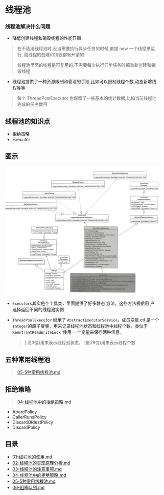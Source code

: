 # 线程池

### 线程池解决什么问题

- 降低创建线程和销毁线程的性能开销

> 在不适用线程池时,没当需要执行异步任务的时候,直接 new 一个线程来运行, 而线程的创建和销毁都有开销的
>
> 线程池里面的线程是可复用的,不需要每次执行异步任务时都重新创建和销毁线程

- 线程池提供了一种资源限制和管理的手段,比如可以限制线程个数,动态新增线程等等

> 每个 ThreadPoolExecutor 也保留了一些基本的统计数据,比如当前线程池完成的任务数目

## 线程池的知识点

- 拒绝策略
- Executor

## 图示

![image-20200712115749599](../../../assets/image-20200712115749599.png)

- `Executors`其实是个工具类，里面提供了好多静态 方法，这些方法根据用 户 选择返回不同的线程池实例 

- `ThreadPoolExecutor` 继承了 `AbstractExecutorService`，成员变量 ctl 是一个` Integer`的原子变量，用来记录线程池状态和线程池中线程个数，类似于 `ReentrantReadWriteLock `使用 一个变量来保存两种信息。

  > ( 高3位)用来表示线程池状态， (低29位)用来表示线程个数



## 五种常用线程池

>  [05-5种常用线程池.md](05-5种常用线程池.md) 

## 拒绝策略

>  [04-线程池中的拒绝策略.md](04-线程池中的拒绝策略.md) 

- AbordPolicy
- CallerRunsPolicy
- DiscardOldestPolicy
- DiscardPolicy



## 目录

- [01-线程池的使用.md](01-线程池的使用.md) 
-  [02-线程池的实现原理分析.md](02-线程池的实现原理分析.md) 
-  [03-线程池的注意事项.md](03-线程池的注意事项.md) 
-  [04-线程池中的拒绝策略.md](04-线程池中的拒绝策略.md) 
-  [05-5种常用线程池.md](05-5种常用线程池.md) 
-  [06-阻塞队列.md](06-阻塞队列.md) 